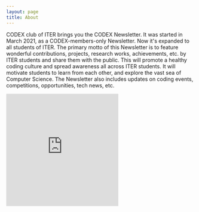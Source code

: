 ```yaml
---
layout: page
title: About
---
```


CODEX club of ITER brings you the CODEX Newsletter. It was started in March 2021, as a CODEX-members-only Newsletter. Now it's expanded to all students of ITER. The primary motto of this Newsletter is to feature wonderful contributions, projects, research works, achievements, etc. by ITER students and share them with the public. This will promote a healthy coding culture and spread awareness all across ITER students. It will motivate students to learn from each other, and explore the vast sea of Computer Science. The Newsletter also includes updates on coding events, competitions, opportunities, tech news, etc.




<iframe src="https://docs.google.com/forms/d/e/1FAIpQLSe1D319LqnOlg7schsN4cX0t2f3dUy2GXPWVHW432HT3kgUBw/viewform?embedded=true" width="300" height="300" frameborder="0" marginheight="0" marginwidth="0">Loading…</iframe>
